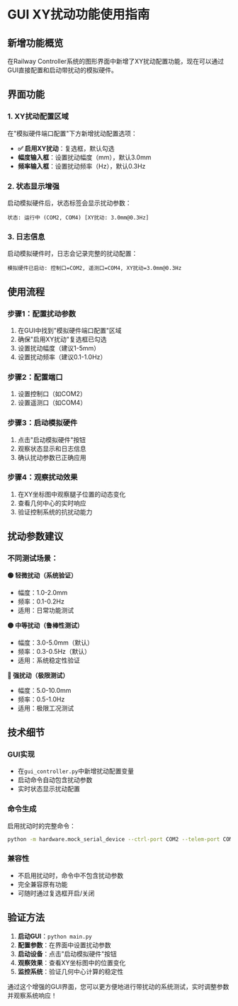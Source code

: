 # GUI XY扰动功能使用指南

## 新增功能概览

在Railway Controller系统的图形界面中新增了XY扰动配置功能，现在可以通过GUI直接配置和启动带扰动的模拟硬件。

## 界面功能

### 1. XY扰动配置区域
在"模拟硬件端口配置"下方新增扰动配置选项：

- **✅ 启用XY扰动**：复选框，默认勾选
- **幅度输入框**：设置扰动幅度（mm），默认3.0mm
- **频率输入框**：设置扰动频率（Hz），默认0.3Hz

### 2. 状态显示增强
启动模拟硬件后，状态标签会显示扰动参数：
```
状态: 运行中 (COM2, COM4) [XY扰动: 3.0mm@0.3Hz]
```

### 3. 日志信息
启动模拟硬件时，日志会记录完整的扰动配置：
```
模拟硬件已启动: 控制口=COM2, 遥测口=COM4, XY扰动=3.0mm@0.3Hz
```

## 使用流程

### 步骤1：配置扰动参数
1. 在GUI中找到"模拟硬件端口配置"区域
2. 确保"启用XY扰动"复选框已勾选
3. 设置扰动幅度（建议1-5mm）
4. 设置扰动频率（建议0.1-1.0Hz）

### 步骤2：配置端口
1. 设置控制口（如COM2）
2. 设置遥测口（如COM4）

### 步骤3：启动模拟硬件
1. 点击"启动模拟硬件"按钮
2. 观察状态显示和日志信息
3. 确认扰动参数已正确应用

### 步骤4：观察扰动效果
1. 在XY坐标图中观察腿子位置的动态变化
2. 查看几何中心的实时响应
3. 验证控制系统的抗扰动能力

## 扰动参数建议

### 不同测试场景：

**🟢 轻微扰动（系统验证）**
- 幅度：1.0-2.0mm
- 频率：0.1-0.2Hz
- 适用：日常功能测试

**🟡 中等扰动（鲁棒性测试）**
- 幅度：3.0-5.0mm（默认）
- 频率：0.3-0.5Hz（默认）
- 适用：系统稳定性验证

**🔴 强扰动（极限测试）**
- 幅度：5.0-10.0mm
- 频率：0.5-1.0Hz
- 适用：极限工况测试

## 技术细节

### GUI实现
- 在`gui_controller.py`中新增扰动配置变量
- 启动命令自动包含扰动参数
- 实时状态显示扰动配置

### 命令生成
启用扰动时的完整命令：
```bash
python -m hardware.mock_serial_device --ctrl-port COM2 --telem-port COM4 --baud 115200 --telem-interval 0.1 --xy-disturbance --disturbance-amplitude 3.0 --disturbance-frequency 0.3
```

### 兼容性
- 不启用扰动时，命令中不包含扰动参数
- 完全兼容原有功能
- 可随时通过复选框开启/关闭

## 验证方法

1. **启动GUI**：`python main.py`
2. **配置参数**：在界面中设置扰动参数
3. **启动设备**：点击"启动模拟硬件"按钮
4. **观察效果**：查看XY坐标图中的位置变化
5. **监控系统**：验证几何中心计算的稳定性

通过这个增强的GUI界面，您可以更方便地进行带扰动的系统测试，实时调整参数并观察系统响应！
